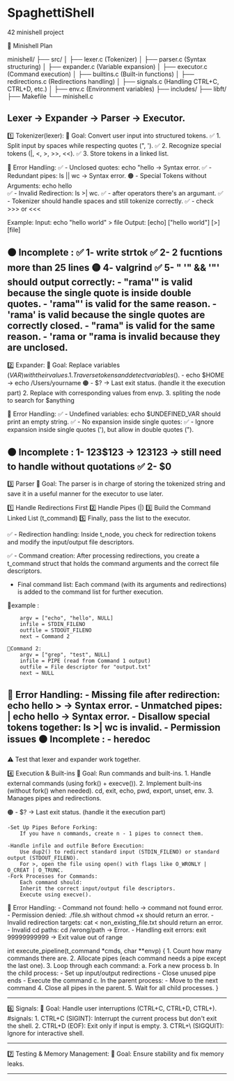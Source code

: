 # SpaghettiShell
42 minishell project

📌 Minishell Plan

minishell/
├── src/
│   ├── lexer.c         (Tokenizer)
│   ├── parser.c        (Syntax structuring)
│   ├── expander.c      (Variable expansion)
│   ├── executor.c      (Command execution)
│   ├── builtins.c      (Built-in functions)
│   ├── redirections.c  (Redirections handling)
│   ├── signals.c       (Handling CTRL+C, CTRL+D, etc.)
│   ├── env.c           (Environment variables)
├── includes/
├── libft/
├── Makefile
└── minishell.c
 
Lexer → Expander → Parser → Executor.
--------------------------------------------------------------------------------------
1️⃣  Tokenizer(lexer):
📌 Goal: Convert user input into structured tokens.
	✅️ 1. Split input by spaces while respecting quotes (", ').
	✅️ 2. Recognize special tokens (|, <, >, >>, <<). 
	✅️ 3. Store tokens in a linked list.
	
🔴 Error Handling:
	✅️ - Unclosed quotes: echo "hello → Syntax error.
	✅️ - Redundant pipes: ls || wc → Syntax error.
	🟠 - Special Tokens without Arguments: echo hello      
	✅️ - Invalid Redirection: ls >| wc.
	✅️ - after operators there's an argumant.
	✅️ - Tokenizer should handle spaces and still tokenize correctly.
	✅️ - check >>> or <<<
	
Example:
Input: echo "hello world" > file
Output: [echo] ["hello world"] [>] [file]

🟠 Incomplete :
	✅️ 1- write strtok
	✅️   2- 2 fucntions more than 25 lines
	🟡 4- valgrind
	✅️ 5- " '" && '"' should output correctly:
		- "rama'" is valid because the single quote is inside double quotes.
		- 'rama"' is valid for the same reason.
		- 'rama' is valid because the single quotes are correctly closed.
		- "rama" is valid for the same reason.
		- 'rama or "rama is invalid because they are unclosed.
--------------------------------------------------------------------------------------
2️⃣  Expander:
📌 Goal: Replace variables ($VAR) with their values.
	1. Traverse tokens and detect variables ($).
		- echo $HOME → echo /Users/yourname
		🟠 - $? → Last exit status. (handle it the execution part)
	2. Replace with corresponding values from envp.
	3. spliting the node to search for $anything

🔴 Error Handling:
	✅️ - Undefined variables: echo $UNDEFINED_VAR should print an empty string.
	✅ - No expansion inside single quotes:
	✅️ - Ignore expansion inside single quotes ('), but allow in double quotes (").

🟠 Incomplete :
		1- 123$123 -> 123123 -> still need to handle without quotations
	✅️  2- $0
--------------------------------------------------------------------------------------
3️⃣ Parser
📌 Goal: The parser is in charge of storing the tokenized string and save it in a useful manner for the executor to use later.

1️⃣ Handle Redirections First
2️⃣ Handle Pipes (|)
3️⃣ Build the Command Linked List (t_command)
5️⃣ Finally, pass the list to the executor.

✅️ - Redirection handling: Inside t_node, you check for redirection tokens and modify the input/output file descriptors.

✅️ - Command creation: After processing redirections, you create a t_command struct that holds the command arguments and the correct file descriptors.

- Final command list: Each command (with its arguments and redirections) is added to the command list for further execution.

🔸example :

		argv = ["echo", "hello", NULL]
		infile = STDIN_FILENO
		outfile = STDOUT_FILENO
		next → Command 2

	🔹Command 2:
		argv = ["grep", "test", NULL]
		infile = PIPE (read from Command 1 output)
		outfile = File descriptor for "output.txt"
		next → NULL

🔴 Error Handling:
	- Missing file after redirection: echo hello > → Syntax error.
	- Unmatched pipes: | echo hello → Syntax error.
	- Disallow special tokens together: ls >| wc is invalid.
	- Permission issues
🟠 Incomplete :
	- heredoc
----------------------------------------------------------------------------------------
⚠️  Test that lexer and expander work together.

4️⃣  Execution & Built-ins
📌 Goal: Run commands and built-ins.
	1. Handle external commands (using fork() + execve()).
	2. Implement built-ins (without fork() when needed).
		cd, exit, echo, pwd, export, unset, env.
	3. Manages pipes and redirections.

🟠 - $? → Last exit status. (handle it the execution part)

	-Set Up Pipes Before Forking:
		If you have n commands, create n - 1 pipes to connect them.

	-Handle infile and outfile Before Execution:
		Use dup2() to redirect standard input (STDIN_FILENO) or standard output (STDOUT_FILENO).
		For >, open the file using open() with flags like O_WRONLY | O_CREAT | O_TRUNC.
	-Fork Processes for Commands:
		Each command should:
		Inherit the correct input/output file descriptors.
		Execute using execve().


🔴 Error Handling:
	- Command not found: hello → command not found error.
	- Permission denied: ./file.sh without chmod +x should return an error.
	- Invalid redirection targets: cat < non_existing_file.txt should return an error.
	- Invalid cd paths: cd /wrong/path → Error.
	- Handling exit errors: exit 99999999999 → Exit value out of range


int execute_pipeline(t_command *cmds, char **envp)
{
    1. Count how many commands there are.
    2. Allocate pipes (each command needs a pipe except the last one).
    3. Loop through each command:
       a. Fork a new process
       b. In the child process:
          - Set up input/output redirections
          - Close unused pipe ends
          - Execute the command
       c. In the parent process:
          - Move to the next command
    4. Close all pipes in the parent.
    5. Wait for all child processes.
}

--------------------------------------------------------------------------------------
6️⃣  Signals:
📌 Goal: Handle user interruptions (CTRL+C, CTRL+D, CTRL+).
	#signals:
		1. CTRL+C (SIGINT): Interrupt the current process but don't exit the shell.
		2. CTRL+D (EOF): Exit only if input is empty.
		3. CTRL+\ (SIGQUIT): Ignore for interactive shell.

----------------------------------------------------------------------------------------
7️⃣  Testing & Memory Management:
📌 Goal: Ensure stability and fix memory leaks.

----------------------------------------------------------------------------------------